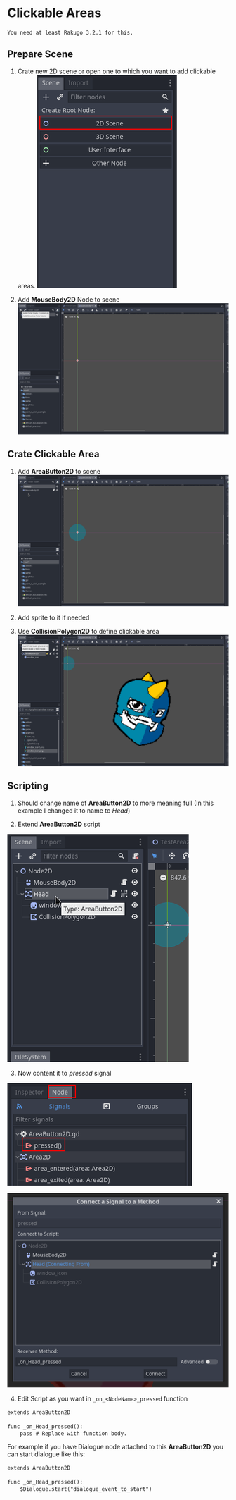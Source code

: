 # Clickable Areas

```{note}
You need at least Rakugo 3.2.1 for this.
```

## Prepare Scene

1. Crate new 2D scene or open one to which you want to add clickable areas.
   ![](clickable_areas/new_scene.png)

1. Add **MouseBody2D** Node to scene
   ![](clickable_areas/add_mouse_body_2D.gif)

## Crate Clickable Area

1. Add **AreaButton2D** to scene
   ![](clickable_areas/add_area_button_2D.gif)

1. Add sprite to it if needed

1. Use **CollisionPolygon2D** to define clickable area
   ![](clickable_areas/collision_polygon_2D.gif)

## Scripting

1. Should change name of **AreaButton2D** to more meaning full
   (In this example I changed it to name to _Head_)

1. Extend **AreaButton2D** script

![](clickable_areas/extend_script.gif)

3. Now content it to _pressed_ signal

![](clickable_areas/signals.png)

![](clickable_areas/connect.png)

4. Edit Script as you want in `_on_<NodeName>_pressed` function

```gdscript
extends AreaButton2D

func _on_Head_pressed():
	pass # Replace with function body.
```

For example if you have Dialogue node attached to this **AreaButton2D**
you can start dialogue like this:

```gdscript
extends AreaButton2D

func _on_Head_pressed():
	$Dialogue.start("dialogue_event_to_start")
```
